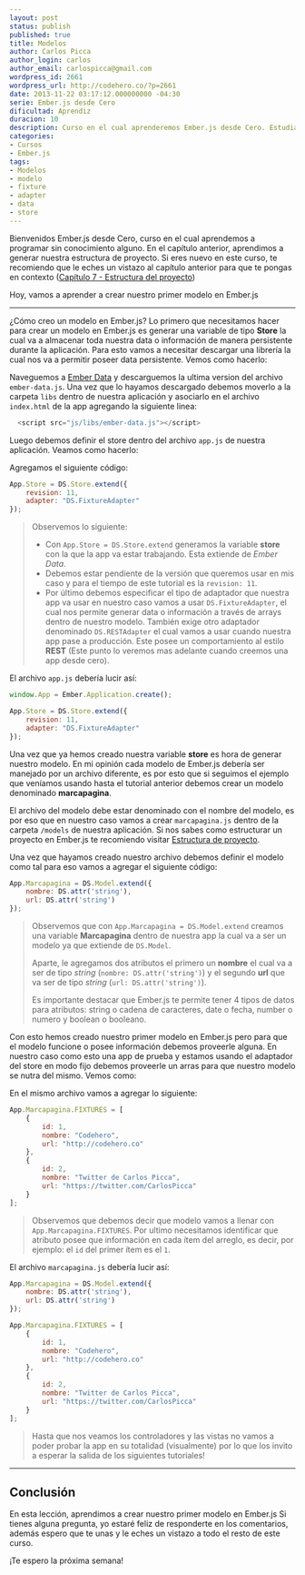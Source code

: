 ```yaml
---
layout: post
status: publish
published: true
title: Modelos
author: Carlos Picca
author_login: carlos
author_email: carlospicca@gmail.com
wordpress_id: 2661
wordpress_url: http://codehero.co/?p=2661
date: 2013-11-22 03:17:12.000000000 -04:30
serie: Ember.js desde Cero
dificultad: Aprendiz
duracion: 10
description: Curso en el cual aprenderemos Ember.js desde Cero. Estudiaremos como crear nuestro primer modelo en Ember.js
categories:
- Cursos
- Ember.js
tags:
- Modelos
- modelo
- fixture
- adapter
- data
- store
---
```

<p>Bienvenidos Ember.js desde Cero, curso en el cual aprendemos a programar sin conocimiento alguno. En el capítulo anterior, aprendimos a generar nuestra estructura de proyecto. Si eres nuevo en este curso, te recomiendo que le eches un vistazo al capítulo anterior para que te pongas en contexto (<a href="http://codehero.co/ember-js-desde-cero-estructura-del-proyecto/">Capítulo 7 - Estructura del proyecto</a>)</p>

<p>Hoy, vamos a aprender a crear nuestro primer modelo en Ember.js</p>

<hr />

<p>¿Cómo creo un modelo en Ember.js?
Lo primero que necesitamos hacer para crear un modelo en Ember.js es generar una variable de tipo <strong>Store</strong> la cual va a almacenar toda nuestra data o información de manera persistente durante la aplicación. Para esto vamos a necesitar descargar una librería la cual nos va a permitir poseer data persistente. Vemos como hacerlo:</p>

<p>Naveguemos a <a href="http://emberjs.com/builds/#/canary/latest">Ember Data</a> y descarguemos la ultima version del archivo <code>ember-data.js</code>. Una vez que lo hayamos descargado debemos moverlo a la carpeta <code>libs</code> dentro de nuestra aplicación y asociarlo en el archivo <code>index.html</code> de la app agregando la siguiente linea:</p>

```javascript
  <script src="js/libs/ember-data.js"></script>
```

<p>Luego debemos definir el store dentro del archivo <code>app.js</code> de nuestra aplicación. Veamos como hacerlo:</p>

<p>Agregamos el siguiente código:</p>

```javascript
App.Store = DS.Store.extend({
    revision: 11,
    adapter: "DS.FixtureAdapter"
});
```

<blockquote>
  <p>Observemos lo siguiente:</p>

  <ul>
  <li>Con <code>App.Store = DS.Store.extend</code> generamos la variable <strong>store</strong> con la que la app va estar trabajando. Esta extiende de <em>Ember Data</em>.</li>
  <li>Debemos estar pendiente de la versión que queremos usar en mis caso y para el tiempo de este tutorial es la <code>revision: 11</code>.</li>
  <li>Por último debemos especificar el tipo de adaptador que nuestra app va usar en nuestro caso vamos a usar <code>DS.FixtureAdapter</code>, el cual nos permite generar data o información a través de arrays dentro de nuestro modelo. También exige otro adaptador denominado <code>DS.RESTAdapter</code> el cual vamos a usar cuando nuestra app pase a producción. Este posee un comportamiento al estilo <strong>REST</strong> (Este punto lo veremos mas adelante cuando creemos una app desde cero).</li>
  </ul>
</blockquote>

<p>El archivo <code>app.js</code> debería lucir así:</p>

```javascript
window.App = Ember.Application.create();

App.Store = DS.Store.extend({
    revision: 11,
    adapter: "DS.FixtureAdapter"
});
```

<p>Una vez que ya hemos creado nuestra variable <strong>store</strong> es hora de generar nuestro modelo. En mi opinión cada modelo de Ember.js debería ser manejado por un archivo diferente, es por esto que si seguimos el ejemplo que veníamos usando hasta el tutorial anterior debemos crear un modelo denominado <strong>marcapagina</strong>.</p>

<p>El archivo del modelo debe estar denominado con el nombre del modelo, es por eso que en nuestro caso vamos a crear <code>marcapagina.js</code> dentro de la carpeta <code>/models</code> de nuestra aplicación. Si nos sabes como estructurar un proyecto en Ember.js te recomiendo visitar <a href="http://codehero.co/ember-js-desde-cero-estructura-del-proyecto/">Estructura de proyecto</a>.</p>

<p>Una vez que hayamos creado nuestro archivo debemos definir el modelo como tal para eso vamos a agregar el siguiente código:</p>

```javascript
App.Marcapagina = DS.Model.extend({
    nombre: DS.attr('string'),
    url: DS.attr('string')
});
```

<blockquote>
  <p>Observemos que con <code>App.Marcapagina = DS.Model.extend</code> creamos una variable <strong>Marcapagina</strong> dentro de nuestra app la cual va a ser un modelo ya que extiende de <code>DS.Model</code>.</p>

  <p>Aparte, le agregamos dos atributos el primero un <strong>nombre</strong> el cual va a ser de tipo <em>string</em> (<code>nombre: DS.attr('string')</code>) y el segundo <strong>url</strong> que va ser de tipo <em>string</em> (<code>url: DS.attr('string')</code>).</p>

  <p>Es importante destacar que Ember.js te permite tener 4 tipos de datos para atributos: string o cadena de caracteres, date o fecha, number o numero y boolean o booleano.</p>
</blockquote>

<p>Con esto hemos creado nuestro primer modelo en Ember.js pero para que el modelo funcione o posee información debemos proveerle alguna. En nuestro caso como esto una app de prueba y estamos usando el adaptador del store en modo fijo debemos proveerle un arras para que nuestro modelo se nutra del mismo. Vemos como:</p>

<p>En el mismo archivo vamos a agregar lo siguiente:</p>

```javascript
App.Marcapagina.FIXTURES = [
    {
        id: 1,
        nombre: "Codehero",
        url: "http://codehero.co"
    },
    {
        id: 2,
        nombre: "Twitter de Carlos Picca",
        url: "https://twitter.com/CarlosPicca"
    }
];
```

<blockquote>
  <p>Observemos que debemos decir que modelo vamos a llenar con <code>App.Marcapagina.FIXTURES</code>.
  Por ultimo necesitamos identificar que atributo posee que información en cada ítem del arreglo, es decir, por ejemplo: el <code>id</code> del primer ítem es el <code>1</code>.</p>
</blockquote>

<p>El archivo <code>marcapagina.js</code> debería lucir así:</p>

```javascript
App.Marcapagina = DS.Model.extend({
    nombre: DS.attr('string'),
    url: DS.attr('string')
});

App.Marcapagina.FIXTURES = [
    {
        id: 1,
        nombre: "Codehero",
        url: "http://codehero.co"
    },
    {
        id: 2,
        nombre: "Twitter de Carlos Picca",
        url: "https://twitter.com/CarlosPicca"
    }
];
```

<blockquote>
  <p>Hasta que nos veamos los controladores y las vistas no vamos a poder probar la app en su totalidad (visualmente) por lo que los invito a esperar la salida de los siguientes tutoriales!</p>
</blockquote>

<hr />

<h2>Conclusión</h2>

<p>En esta lección, aprendimos a crear nuestro primer modelo en Ember.js Si tienes alguna pregunta, yo estaré feliz de responderte en los comentarios, además espero que te unas y le eches un vistazo a todo el resto de este curso.</p>

<p>¡Te espero la próxima semana!</p>
